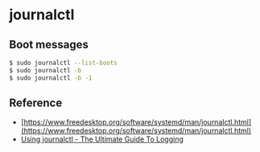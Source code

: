 # journalctl

## Boot messages

```bash
$ sudo journalctl --list-boots
$ sudo journalctl -b
$ sudo journalctl -b -1 
```

## Reference

* [https://www.freedesktop.org/software/systemd/man/journalctl.html](https://www.freedesktop.org/software/systemd/man/journalctl.html)
* [Using journalctl - The Ultimate Guide To Logging](https://www.loggly.com/ultimate-guide/using-journalctl/)
